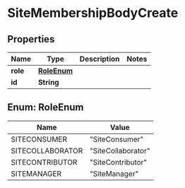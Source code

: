 

# SiteMembershipBodyCreate

## Properties

Name | Type | Description | Notes
------------ | ------------- | ------------- | -------------
**role** | [**RoleEnum**](#RoleEnum) |  | 
**id** | **String** |  | 



## Enum: RoleEnum

Name | Value
---- | -----
SITECONSUMER | &quot;SiteConsumer&quot;
SITECOLLABORATOR | &quot;SiteCollaborator&quot;
SITECONTRIBUTOR | &quot;SiteContributor&quot;
SITEMANAGER | &quot;SiteManager&quot;



